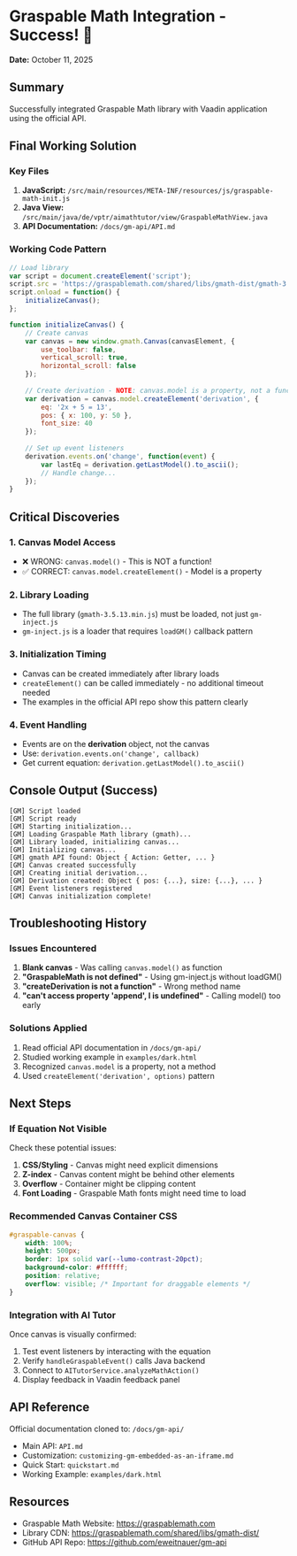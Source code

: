 # Graspable Math Integration - Success! 🎉

**Date:** October 11, 2025

## Summary
Successfully integrated Graspable Math library with Vaadin application using the official API.

## Final Working Solution

### Key Files
1. **JavaScript:** `/src/main/resources/META-INF/resources/js/graspable-math-init.js`
2. **Java View:** `/src/main/java/de/vptr/aimathtutor/view/GraspableMathView.java`
3. **API Documentation:** `/docs/gm-api/API.md`

### Working Code Pattern

```javascript
// Load library
var script = document.createElement('script');
script.src = 'https://graspablemath.com/shared/libs/gmath-dist/gmath-3.5.13.min.js';
script.onload = function() {
    initializeCanvas();
};

function initializeCanvas() {
    // Create canvas
    var canvas = new window.gmath.Canvas(canvasElement, {
        use_toolbar: false,
        vertical_scroll: true,
        horizontal_scroll: false
    });
    
    // Create derivation - NOTE: canvas.model is a property, not a function!
    var derivation = canvas.model.createElement('derivation', {
        eq: '2x + 5 = 13',
        pos: { x: 100, y: 50 },
        font_size: 40
    });
    
    // Set up event listeners
    derivation.events.on('change', function(event) {
        var lastEq = derivation.getLastModel().to_ascii();
        // Handle change...
    });
}
```

## Critical Discoveries

### 1. **Canvas Model Access**
- ❌ WRONG: `canvas.model()` - This is NOT a function!
- ✅ CORRECT: `canvas.model.createElement()` - Model is a property

### 2. **Library Loading**
- The full library (`gmath-3.5.13.min.js`) must be loaded, not just `gm-inject.js`
- `gm-inject.js` is a loader that requires `loadGM()` callback pattern

### 3. **Initialization Timing**
- Canvas can be created immediately after library loads
- `createElement()` can be called immediately - no additional timeout needed
- The examples in the official API repo show this pattern clearly

### 4. **Event Handling**
- Events are on the **derivation** object, not the canvas
- Use: `derivation.events.on('change', callback)`
- Get current equation: `derivation.getLastModel().to_ascii()`

## Console Output (Success)
```
[GM] Script loaded
[GM] Script ready
[GM] Starting initialization...
[GM] Loading Graspable Math library (gmath)...
[GM] Library loaded, initializing canvas...
[GM] Initializing canvas...
[GM] gmath API found: Object { Action: Getter, ... }
[GM] Canvas created successfully
[GM] Creating initial derivation...
[GM] Derivation created: Object { pos: {...}, size: {...}, ... }
[GM] Event listeners registered
[GM] Canvas initialization complete!
```

## Troubleshooting History

### Issues Encountered
1. **Blank canvas** - Was calling `canvas.model()` as function
2. **"GraspableMath is not defined"** - Using gm-inject.js without loadGM()
3. **"createDerivation is not a function"** - Wrong method name
4. **"can't access property 'append', l is undefined"** - Calling model() too early

### Solutions Applied
1. Read official API documentation in `/docs/gm-api/`
2. Studied working example in `examples/dark.html`
3. Recognized `canvas.model` is a property, not a method
4. Used `createElement('derivation', options)` pattern

## Next Steps

### If Equation Not Visible
Check these potential issues:
1. **CSS/Styling** - Canvas might need explicit dimensions
2. **Z-index** - Canvas content might be behind other elements
3. **Overflow** - Container might be clipping content
4. **Font Loading** - Graspable Math fonts might need time to load

### Recommended Canvas Container CSS
```css
#graspable-canvas {
    width: 100%;
    height: 500px;
    border: 1px solid var(--lumo-contrast-20pct);
    background-color: #ffffff;
    position: relative;
    overflow: visible; /* Important for draggable elements */
}
```

### Integration with AI Tutor
Once canvas is visually confirmed:
1. Test event listeners by interacting with the equation
2. Verify `handleGraspableEvent()` calls Java backend
3. Connect to `AITutorService.analyzeMathAction()`
4. Display feedback in Vaadin feedback panel

## API Reference
Official documentation cloned to: `/docs/gm-api/`
- Main API: `API.md`
- Customization: `customizing-gm-embedded-as-an-iframe.md`
- Quick Start: `quickstart.md`
- Working Example: `examples/dark.html`

## Resources
- Graspable Math Website: https://graspablemath.com
- Library CDN: https://graspablemath.com/shared/libs/gmath-dist/
- GitHub API Repo: https://github.com/eweitnauer/gm-api

